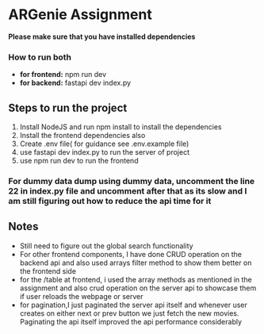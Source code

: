 # ARGenie Assignment

**Please make sure that you have installed dependencies**

### How to run both
- **for frontend:** npm run dev
- **for backend:** fastapi dev index.py



## Steps to run the project
1. Install NodeJS and run npm install to install the dependencies
2. Install the frontend dependencies also
3. Create .env file( for guidance see .env.example file)
4. use fastapi dev index.py to run the server of project
5. use npm run dev to run the frontend

### For dummy data dump using dummy data, uncomment the line 22 in index.py file and uncomment after that as its slow and I am still figuring out how to reduce the api time for it 

## Notes 
- Still need to figure out the global search functionality
- For other frontend components, I have done CRUD operation on the backend api and also used arrays filter method to show them better on the frontend side
- for the /table at frontend, i used the array methods as mentioned in the assignment and also crud operation on the server api to showcase them if user reloads the webpage or server
- for pagination,I just paginated the server api itself and whenever user creates on either next or prev button we just fetch the new movies. Paginating the api itself improved the api performance considerably
